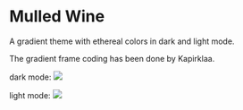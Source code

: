 # Mulled Wine

A gradient theme with ethereal colors in dark and light mode.

The gradient frame coding has been done by Kapirklaa.

dark mode:
![](images/mulledwine-dark)

light mode:
![](images/mulledwine-light)
